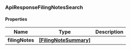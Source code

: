 
[//]: # (CLASS:ApiResponseFilingNotesSearch)

[//]: # (KIND:object)

### ApiResponseFilingNotesSearch

#### Properties

[//]: # (START_DEFINITION)

Name | Type | Description
------------ | ------------- | -------------
**filingNotes** | [**[FilingNoteSummary]**](FilingNoteSummary.md) |  &nbsp;

[//]: # (END_DEFINITION)


[//]: # (CONTAINED_CLASS:FilingNoteSummary)





